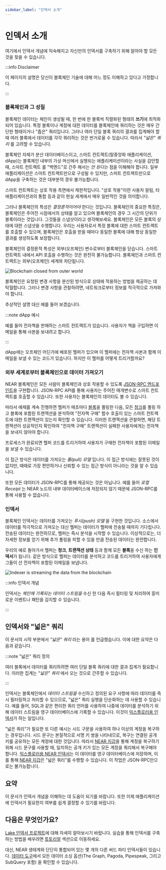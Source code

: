 ```yaml
---
sidebar_label: "인덱서 소개"
---
```


# 인덱서 소개

여기에서 인덱서 개념에 익숙해지고 자신만의 인덱서를 구축하기 위해 알아야 할 모든 것을 찾을 수 있습니다.

:::info Disclaimer

이 페이지의 설명은 당신이 블록체인 기술에 대해 어느 정도 이해하고 있다고 가정합니다.

:::


### 블록체인과 그 성질

블록체인 데이터는 체인이 생성될 때, 한 번에 한 블록씩 직렬화된 형태의 **쓰기**에 최적화되어 있습니다. 특정 블록이나 계정에 대한 데이터를 블록체인에 쿼리하는 것은 매우 간단한 형태이거나 "좁은" 쿼리입니다. 그러나 여러 단일 블록 쿼리의 결과를 집계해야 할 때 여러 블록에서 데이터를 각각 쿼리하는 것은 번거로울 수 있습니다. 따라서 *"넓은" 쿼리* 를 고려할 수 있습니다.

블록체인 자체가 분산 데이터베이스이고, 스마트 컨트랙트(탈중앙화 애플리케이션, dApp)는 블록체인 내부의 가상 머신에서 실행되는 애플리케이션이라는 사실을 감안할 때, 스마트 컨트랙트 를 "백엔드"로 간주 해서는 *안 된다는* 점을 이해해야 합니다. 일부 애플리케이션은 스마트 컨트랙트만으로 구성될 수 있지만, 스마트 컨트랙트만으로 dApp을 구축하는 것은 대부분의 경우 불가능합니다.

스마트 컨트랙트는 상호 작용 측면에서 제한적입니다. "상호 작용"이란 사용자 알림, 타 애플리케이션과의 통합 등과 같이 현실 세계에서 매우 일반적인 것을 의미합니다.

그러나 블록체인의 특성은 *결정론적이어야* 한다는 것입니다. 블록체인의 중요한 특징은, 블록체인은 주어진 시점에서의 상태를 알고 있으며 블록체인의 경우 그 시간의 단위가 블록이라는 것입니다. 그것들을 스냅샷이라고 생각해보세요. 블록체인은 모든 블록의 상태에 대한 스냅샷을 수행합니다. 우리는 사용자로서 특정 블록에 대한 스마트 컨트랙트를 호출할 수 있으며, 블록체인은 호출을 받을 때마다 동일한 블록에 대해 항상 동일한 결과를 생성하도록 보장합니다.

블록체인의 결정론적 특성은 외부(오프체인) 변수로부터 블록체인을 닫습니다. 스마트 컨트랙트 내에서 API 호출을 수행하는 것은 완전히 불가능합니다. 블록체인과 스마트 컨트랙트는 외부(오프체인) 세계와 차단됩니다.

![Blockchain closed from outer world](/docs/intro/blockchain.png)

블록체인은 요청된 변경 사항을 분산된 방식으로 상태에 적용하는 방법을 제공하는 데 탁월합니다. 그러나 변경 사항을 관찰하려면, 네트워크로부터 정보를 적극적으로 가져와야 합니다.

추상적인 설명 대신 예를 들어 보겠습니다.

:::note dApp 예시

예를 들어 전자책을 판매하는 스마트 컨트랙트가 있습니다. 사용자가 책을 구입하면 이메일을 통해 사본을 보내려고 합니다.

:::


dApp에는 오프체인 어딘가에 배포된 헬퍼가 있으며 이 헬퍼에는 전자책 사본과 함께 이메일을 보낼 수 있는 코드가 있습니다. 하지만 이 헬퍼를 어떻게 트리거할까요?

### 외부 세계로부터 블록체인으로 데이터 가져오기

NEAR 블록체인은 모든 사람이 블록체인과 상호 작용할 수 있도록 [JSON-RPC 엔드포인트](https://docs.near.org/api/rpc/introduction)을 구현합니다. JSON-RPC API를 통해 사용자는 주어진 매개변수로 스마트 컨트랙트를 호출할 수 있습니다. 또한 사용자는 블록체인의 데이터도 볼 수 있습니다.

따라서 예제를 계속 진행하면 헬퍼가 매초마다 [블록](https://docs.near.org/api/rpc/block-chunk#block)을 풀링한 다음, 모든 [청크](https://docs.near.org/api/rpc/block-chunk#chunk)를 풀링 하고 블록에 포함된 트랜잭션을 분석하여 "전자책 구매" 함수 호출이 있는 스마트 컨트랙트에 대한 트랜잭션이 있는지 확인할 수 있습니다. 이러한 트랜잭션을 관찰하면, 해당 트랜잭션이 성공적인지 확인하여 "전자책 구매" 트랜잭션이 실패한 사용자에게는 전자책을 보내지 않아야 합니다.

프로세스가 완료되면 헬퍼 코드를 트리거하여 사용자가 구매한 전자책이 포함된 이메일을 보낼 수 있습니다.

이 접근 방식은 데이터를 가져오는 *풀(pull) 모델* 입니다. 이 접근 방식에는 잘못된 것이 없지만, 때때로 가장 편안하거나 신뢰할 수 있는 접근 방식이 아니라는 것을 알 수 있습니다.

또한 모든 데이터가 JSON-RPC를 통해 제공되는 것은 아닙니다. 예를 들어 *로컬 Receipt* 는 NEAR 노드의 내부 데이터베이스에 저장되지 않기 때문에 JSON-RPC를 통해 사용할 수 없습니다.

### 인덱서

블록체인 인덱서는 데이터를 가져오는 *푸시(push) 모델* 을 구현한 것입니다. 소스에서 데이터를 적극적으로 가져오는 대신 헬퍼는 데이터가 헬퍼에 전송될 때까지 기다립니다. 전송된 데이터는 완전하므로, 헬퍼는 즉시 분석을 시작할 수 있습니다. 이상적으로는, 더 자세한 정보를 얻기 위해 추가 풀링을 피할 수 있을 만큼 전송된 데이터는 완전합니다.

우리의 예로 돌아가서 헬퍼는 **청크**, **트랜잭션 상태** 등과 함께 모든 **블록**을 수신 하는 **인덱서**가 됩니다. 같은 방식으로 헬퍼는 데이터를 분석하고 코드를 트리거하여 사용자에게 그들이 산 전자책이 포함된 이메일을 보냅니다.

![Indexer is streaming the data from the blockchain](/docs/intro/indexer.png)

:::info 인덱서 개념

인덱서는 *체인에 기록되는 데이터 스트림을* 수신 한 다음 즉시 필터링 및 처리하여 흥미로운 이벤트나 패턴을 감지할 수 있습니다.

:::


## 인덱서와 "넓은" 쿼리

이 문서의 시작 부분에서 *"넓은" 쿼리* 라는 용어 를 언급했습니다. 이에 대한 요약은 다음과 같습니다.

:::note "넓은" 쿼리 정의

여러 블록에서 데이터를 쿼리하려면 여러 단일 블록 쿼리에 대한 결과 집계가 필요합니다. 이러한 집계는 *"넓은" 쿼리* 에서 오는 것으로 간주할 수 있습니다.

:::

인덱서는 블록체인에서 *데이터 스트림을* 수신하고 정의된 요구 사항에 따라 데이터를 즉시 필터링하고 처리할 수 있으므로, "넓은" 쿼리 실행을 단순화하는 데 사용할 수 있습니다. 예를 들어, SQL과 같은 편리한 쿼리 언어를 사용하여 나중에 데이터를 분석하기 위해 데이터 스트림을 영구 데이터베이스에 기록할 수 있습니다. 이것이 [익스플로러용 인덱서](/tools/indexer-for-explorer)가 하는 일입니다.

"넓은 쿼리"가 필요한 또 다른 예시는 시드 구문을 사용하여 하나 이상의 계정을 복구하는 경우입니다. 시드 문구는 본질적으로 서명 키 쌍을 나타내므로, 복구는 연결된 공개 키를 공유하는 모든 계정에 대한 것입니다. 따라서 [NEAR 지갑](https://wallet.near.org)을 통해 계정을 복구하기 위해 시드 문구를 사용할 때, 일치하는 공개 키가 있는 모든 계정을 쿼리해서 복구해야 합니다. [익스플로러용 NEAR 인덱서](/tools/indexer-for-explorer)는 이 데이터를 영구 데이터베이스에 저장하며, 이를 통해 [NEAR 지갑](https://wallet.near.org)은 "넓은 쿼리"를 수행할 수 있습니다. 이 작업은 JSON-RPC만으로는 불가능합니다.

## 요약

이 문서가 인덱서 개념을 이해하는 데 도움이 되기를 바랍니다. 또한 이제 애플리케이션에 인덱서가 필요한지 여부를 쉽게 결정할 수 있기를 바랍니다.

## 다음은 무엇인가요?

[Lake 인덱서 프로젝트](/tools/realtime#near-lake-indexer)에 대해 자세히 알아보시기 바랍니다. 실습을 통해 인덱서를 구축하는 방법을 배우려면 [튜토리얼](/tutorials/indexer/near-lake-state-changes-indexer) 섹션으로 이동하세요.

대신, NEAR 생태계와 단단히 통합되어 있는 몇 개의 다른 써드 파티 인덱서들이 있습니다. [데이터 도구](/concepts/data-flow/data-storage#data-tools)에서 모든 데이터 소싱 옵션(The Graph, Pagoda, Pipespeak, 그리고 SubQuery 포함) 을 확인할 수 있습니다.
